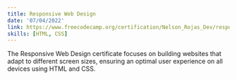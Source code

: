 ```yaml
---
title: Responsive Web Design
date: '07/04/2022'
link: https://www.freecodecamp.org/certification/Nelson_Rojas_Dev/responsive-web-design
skills: [HTML, CSS]
---
```


The Responsive Web Design certificate focuses on building websites that adapt to different screen sizes, ensuring an optimal user experience on all devices using HTML and CSS.